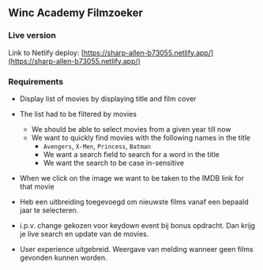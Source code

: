 ## Winc Academy Filmzoeker

### Live version
Link to Netlify deploy:
[https://sharp-allen-b73055.netlify.app/](https://sharp-allen-b73055.netlify.app/)

### Requirements
- Display list of movies by displaying title and film cover
- The list had to be filtered by movies
  - We should be able to select movies from a given year till now
  - We want to quickly find movies with the following names in the title
    - ```Avengers```, ```X-Men```, ```Princess```, ```Batman```
    - We want a search field to search for a word in the title
    - We want the search to be case in-sensitive
- When we click on the image we want to be taken to the IMDB link for that movie
    
- Heb een uitbreiding toegevoegd om nieuwste films vanaf een bepaald jaar te selecteren.
- i.p.v. change gekozen voor keydown event bij bonus opdracht. Dan krijg je live search en update van de movies.
- User experience uitgebreid. Weergave van melding wanneer geen films gevonden kunnen worden.
